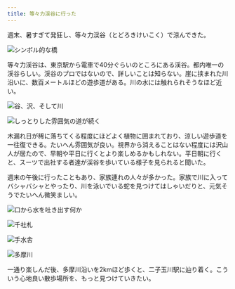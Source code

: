 ```yaml
---
title: 等々力渓谷に行った
---
```

週末、暑すぎて発狂し、等々力渓谷（とどろきけいこく）で涼んできた。

![](https://lh3.googleusercontent.com/docs/ADP-6oEFIvE1aY31JkMb16-r50dnzVsngE-jfPdp7USEDYDMgoUWAB9Dn22VIeulSYl0VQ4Vy4pjRfpLY7ckxK9hp3oTq9k6eJxuRkbLLKwg_Ub9XbaSeraoChHUwo_8THtrTjjNHkW-QXz5dOTjvO7fU8INpw2RgL00h3pOl1LnHC25PS57IvINljW1JGQkTrcj1YaNgQ7UkuPrQQbES1QIvKSqcGHWBD40Qx78qwz_KQcfGjRRSn0iOFISyXSwMSsE6EblOhyyOAnC9YJPWlxqbLZzHU1Y25yQdd5MSQj9dn6UmutOyLuhg3jJewLHbcs9I-UT_2lsT59DywAPJMsg2fWe5OQWlOv7rFFbgV3TSoFrL19sMZV6bsOdLbNcsG9udPStwF3ajeWlJWjgKVTc83GJCbGQPKSWsmetww4-uFxJ6u0Cw_S23MfdiTAXGjE-ZZuz0CeH3AgnlYbzuPdMLftHlmMv32s3u3eMG_ANzD8EIBkt4CEAhEmsnWOmc0exRb3LdTB9wmOYOxCp9oLaoZu4S0CAf5fP4s7WxZ3uJJxLlmQ7OfDlUMyy36IPEny8U8PFXU_QYlqxiJaOIZw8YV6WD_Pim1UARAjadtrjO6axuHy2tfjwT3KQX9SKKZ6Sx0xw1rJ5J9VfTLB-BoYZFGiV5iz2IYvKo7a3OptOPyu52betB-fDj3ufybdcNudQA7FBzPoC3EskFhpm_QBEgHYGzFQHm8kkYJt85bcuwnp_P6OPCAcGj-B-WUB6duYV-4Q-hd944Vhtu2E3K5B8xcMq6p7A3PWuyRfwtBdu6_H2i8ekcZBH-g2qrEzDClZaOMAHA_3YcZFC6gCbk21HGkVE74cuSjHMY-tF6TDSpVaLSmoguEHsnvWUF13Gcye2EblHvvGuRnZHa2fHUzZnbkFIpPYNn_PtSuz0WCXlXd0BD9ZqbjVqv3eEYW1pqTRUdnopThENn8kWKMqxuprNzT_129oMWjuvmi3K8oAMwpWLnDwDw73Y4TVg6v50s2GFFiwqDDDNn_8nDENfFRIJ4KASOt-Qqa697HyGKuhpZBgybYd7xTatVEAoVpNL3fcz9BrurNkUcAem9iuR0B_MOSGsHIVIUeKUAVFlHsP8RPYwRKXs8nfdWcUxQEOW2LmY5a0QHgDHJso6x83m3Kyaen3iiDx_esa5axF3Lt8POIrhmdX5kN6CWYZa7QTEurAak49t-6cP-Ju3Lab1B9bGsrLDSUiNBQxdTQETB-s532TfhwRzcg "シンボル的な橋")

等々力渓谷は、東京駅から電車で40分ぐらいのところにある渓谷。都内唯一の渓谷らしい。渓谷のプロではないので、詳しいことは知らない。崖に挟まれた川沿いに、数百メートルほどの遊歩道がある。川の水には触れられそうなほど近い。

![](https://lh3.googleusercontent.com/docs/ADP-6oFqdkDGvipHL9xq0d4xy-6zuH20M5VeA4Ezqs7q3vPFqhsOu5LZGMeIc4pvHZwF-WAD-v6xTvXOR4cT_R7X5MoRKqItMyVvCzKsigS-MEp0evao-0IQOsEWURtNpPGEL4gFsPGS53teu04uzkHr34zlYiOMfkW0x39rE3XgSsN7_bUC5l2GE4VrIqh3UuK9oCuPL1sKTonvieJPpHHSuYvicN5-gJ_v8rIHups5DVeEXvSwSt7zqK-qszT4VZjaluk2mx9kJo1o2ijMO4ZwdI9S7TzCMrz4-ncjPsD7tSNwIxFiU7zJtfIyqH_Z4v_OKfeubNKeh_ed5ZvEN6WuVzwK6_lNWGsMePrs56BqWuSi4xVSJpz8nQdwzxHPVy5gae2yX5cXJ-tfpEksvcCGZgi23epIGQeYt12h4ZPAM7SVZM3xVjg_BeUDlIE2tYY5dHoO7NwscymbH6sMK1TrUmPLFwgg6PVWG-vd7Q4cKKnHjhXEEs4ZtAMIOATGggz3O7N76jJ_P7oUNf-RPQePMZ8HKzJf9E2f6Vk2OkvaZ_PBXLllD_EWXAGZVaEvTBrYQiB59eSfGgzALRUQIRQ6DEU3F0f-3i_YQHXtvG6l0Lup3_-ejdAvHK-sN2fGnY-Gs9uATQ5VyYIW1U7TKLXDQfJSVJUqseENiA7iFRN3W5g8LNn2EGit2_TidvB0iWty6r2fwPykA-lwk6pyBoWINg92OBMrEWa3z7WeqYetDoEvbFTtYUkh4eiTCGvvYGmzv9fGZpEXgMIj9V_LtV3zYfl8aQtOs9k_4oIj2uI_OWHwmpq8u8AYedjLbUMT1KLTf6F1lV8MqyvI9bDIutBINHA36qNnWoE0VetUtvWv8Gw-0n3fmstiBs8OaEsZcqfjkMfHRU-yqOAJTeAFp5ayuRUlx4WBrx-V_LAUhPhfRmMWYcLOHA60IfO6r1webwL8NE3Of9_eRcs3-IY0R3LvZkf5bndsEbHNY14lBQDygjJmR5dWUGlppiu_JnctVgpm63QlL0kc8FF2J17ejbLGv3H58K6fI3XNJHKbAR6eC1wKK5_WnKO8IenfvwD6FBAd-KDOf_UUbU7N6UK8MTjG7W81n5J7J39zrAICpyx0WNTKC9rW9yil5c7zFSqpfJSTG1Cc9YclZsjJnw-mcWlOhyUX8BIrovvb_k9f6x5pHXZfTe6Sob5kGWJBDvscjlN62CQ06hfrCXFZYNtBTJF_wwMrkhirTcSXu3V2mZOFqFoDP0hSHQ "谷、沢、そして川")

![](https://lh3.googleusercontent.com/docs/ADP-6oEDFGYoaW_zljYDXOhTEogLUqENMeXhv-jAzuw93SeVVInaHeDbVFuczFI3UzfwJ93U1IqwIYsoEy-oC37Dcfki4AyiElDMPn1Y_i3GxsT_Lnpi0E7UvKep3E8vp4jULgXFdf8ZOVyWwN7_69uZtJqk7O0iDkNQ8YhR6WPU5GdE-HkIvPiST8LAWHicxaAR4CZ-CTNbAL5KwH7E9w3avBqqyesPn9CXG5pDNjywWanyg-xMAD0rC6PUgALOCsHrJhvf0kRp6bh_9zYVL0OUKF4xKzmVJnkBYPTRnno2mzRq1NkAyOe7LmJWcklgnG3GBCvu8i1QDpQz-ymfjouMIxo5kakWQEPSQc11_MxvrrOETjLY-B1fpTZwm3AfrrQNCesu8hgzQRzK3MqPHmFE5iSdg1V-9eP_BIj_FlFwlDYAEPEBTWNUlpWTay7zdsF4X2WNMbi2btmOYSH7-4-dvJpTpGT8pzAsGJ_84ofofFMaU7Q7iCNpa6cklrr0cyhkIIVclzTwySMTO8mxDfVkz3JXYAuC_fZ4opdQG1_wEON6iil92nmCnBrdwIsO0zjGDrza1VD_ez3I-cpo8DEAXmheH-k-arxDSBZZrVWBPKv1CpzojnszIA60ONaJzxS4TgNX-vrB9Ij1ZH3QCEtg8OSSY6MqwlFO3rPWnO34oMMlErh_o2lu-TSexX3_gf_DBTSH7jkHqNpi-IhtiBJsM9a_gtm2qvApMPRDF1Ip_aKjde0Zruf8HuwCP6eJkVsO8uj2nvu5IWrhcYLegB-ExU6Si6z_uONwVXba5kgE0YC_3c26zGhG4mBnlKlqdnQ_KxFJU_lCkBRlZB0b4-u62TucslUe0ZJEmBG8A-iPlKQ-zw-gueRx48MjZKEnC3WMjUBJ0LB3uOHtoNmQzAKKFQaV1e7lb1Ywky2l4VPMbdYPsqK9CFOSLBHcyGFYqt3l91FJubgE1aBLefCE3avBhyPgfPoDffbEZ2qTHs8oak23MwA4Q1pPAa2VyB6RuukS-VWUlA9OmQnwcRn6jKxt728MXwbHLdj1HWslOtPDo4oNwJkCX-Y3AUOYXvzae45t-fvIHOLhehg6lcSXtydG9dL3_Zp0blMWx3-O4YopxTkAO9g8SJ7iEAh9OhdJKYne8qDJcRuwVPX-pEUzI24C0t96sJIgbOwbB2GsuqIhffca3Ny2JxR0HuTOMKiy8LlQV6GtKWFSxHudzKcwpuZe9UbyPexTsLDD3bC9_h0ju7NW4f21Ug "しっとりした雰囲気の道が続く")

木漏れ日が稀に落ちてくる程度にほどよく植物に囲まれており、涼しい遊歩道を一往復できる。たいへん雰囲気が良い。視界から消えることはない程度には沢山人が居たので、早朝や平日に行くとより楽しめるかもしれない。平日朝に行くと、スーツで出社する者達が渓谷を歩いている様子を見られると聞いた。

週末の午後に行ったこともあり、家族連れの人々が多かった。家族で川に入ってバシャバシャとやったり、川を泳いでいる蛇を見つけてはしゃいだりと、元気そうでたいへん微笑ましい。

![](https://lh3.googleusercontent.com/docs/ADP-6oG4akaG7lfHWuIECbJ1aV1qyneCehjAcSVaDpb9QznZssfLuRA7J2VEYiwFv98rh4EHwDZAaa3PT62klonyrvYZSWxv1QaNOd4-SDfOFf9kMfJDZswpQKXQTVa6hPzW8CII9yoc1t77Q7SJ_kGdvkLXkaz5TIwEfu8qBVLF3AJnK1UIIaK5SzLQBEIQGwus2FSe5D-TVrdnz7R13XnApLEtQeRAy2yHaPAH9dD-sLZoofs7vIApJSTcxDjGKirwxiM_C8ZTrcjXVLR74a-TdOtEV_8NbY_qLGMKCYtC_K2kIFPfB8JwhXDdKa119gN1fe61uhRCNGXKZ4j5XZocZI8uO6tcq3y7aEoSHYJcEKtYbxbY8C3PBMdXcVAAFoKguABF0ViztK99VU6TDkjhaRtSP3kcmgtvOIQMMbC97JA6tL52YfOT_-EIN_JiCpWrbXRqgkZJUZZURzhBRgC0r3NxHTG8PKr5H35_RIzFAd5tbvCLnPWwg3WNo3-M5Wn3Wxbj4eCja73bdZoHkNqYWArP38JrpHfvzQ54ChtN-1Uyz-iJwRFtSPSvPdtaqugmgxi4_ypzTR7lDWo-7_HqTp7HkMfdIVkoErREKRLkrMfza0Bx2gTbSGuYyyv8U8wHVZ3oN-6RClAw9KycyFlBeeZpcTRkpB5kQ_7vNaInRsOq5t92mvx6k3mvJd5eMrnxPFuGz0KID5pLuEOscxgYWmyIU3LrZQxOF2SU70OQ8P_ZYUWg5Mgxux1cZ47_AIW4o_mehTZrl6PhW3KoDV9fLpkmJhVUeGK-XA0YgKF6BDrssFnsVZ49wQTfjfVuvxrm8Kf6YdXP_QY8o5a_TTRHZYZxStA8jE7l_Gdd0jH-7GuZmIcx6oQW5am5iwn4LBmnAhPAsUXs3tYkqZeJICyNcES9ZHY9VehnpMd4in8uCW5_a_6qAlhNBOohjEG_uWbVPTK6WqokBsUoAAt3BYP6Vcd_4pOk7sIMKYlLie3gtGe_3BhYb6sSoVcsXSZt_1buZkRWLAiT7Nc2krwv1IH92omSPLkvlsJemciWzqJEKKsQk8j1EcyThfyaiBR-0_foS9kmDNU3D6EzZNsTZu3_PSDwwKWFdQUFO2zXlhQpp4TVUcQFHIr-JH22EwGS243waIORO57nHt9H8okiuR7LQ5TtLmU8rmgX7qDQbFfW1yr3CC3ZtJU9e7mpVI4gNzfngno3OtdY7jSR55DDUWJvCdnpiKZbIitWfvcvm9dYo2BR0SWnig "口から水を吐き出す何か")

![](https://lh3.googleusercontent.com/docs/ADP-6oELAt4169LGLlOcf9cdBQ6tFyZ9GzT1EJyRWc1OKHAf1EMUTXyAWV0qafz-1Xv2TACPV8lfXiErkCw3VaZtI4-7gXx0slbPvqWhEKH4kiLFYkVEAnSUirblgCVCHGhrZgYc8dOWWi4dmx8XSu49gBr_MYwrhRYnTpplSjZ_w9kap4oac6Vt7hxBtn0-O_ZUaiWfxbbZtyP7aFX9k6NKfZk7H5Ipr4Cv61LPT5kii3_xz1EeFyXB4v7jvcrLQ6dfecoM_UOIgctdZ4dLZZZ9QThmZnbW7K2Wx19hxI5fAhU2HkADHARqJ10fp8_25Ncg2KDHQtW0MYKJNBAK3By60RDDcInb6B4cJTHGE6t1faFxarskaHgUwrWu71h-6f8YwHs-ko-LhrJ3KXndrSdI6foNuYgBzkUuRLiZBmPFtvrEIahV2ODCKhPJoX3Ke_nC3Jo3o6iBrnBZyj7fb5-WjWiiOJgC6XWX3BfSvq9ZyxEna8vqrJkqRZuWz2fdOgHYEEJ4edF-HmrnWCV62P4H-qI-xsp96PkHUYy0-CGOXNujYLCt9uKMx2usDDp_jnO95hCI-TuGr-uOfl_edsaBzsxQnHGUY7My9RVEMSEJPPj_hTqTh7JoUN0Jc26yn2JGXspQUJ2pcGDOQ0aFVUnkm_DtNfR2yzzNQdTQ09vkFId5X6h-QHRcWTjb-Iw_yNsENlnRNSANjUGpTtkY2OlRL3n3YQhJ3hEoo46uj-p0nD_N-LH0CoY-vH2VVUQsD1L4CSX9sN7v-LKdQ7I1Hn0zxWSRFucrkKvL8EHyxmUBq30x2I4HcI8btSj17ekZfScBM2ze0F7zFvu90HgWXUy7m40oJTsAy8ilzFBqvN301n8Ft8eAIQ6IV3JVrUGsBZ_s_R4qXZ5HQofSTx_eS9HsMIRdMSDTlP1Pzsh-80vWcbvZSV0jsT96JVH0RdeEs-f9BtP_q3onTK0DJaKe8vzgEy9hG_ahoNZMxibWL_G5MbNc-0vgknCJ_C4sruGBwRJPau5r75H0mz6rwov6kODAxaKM-PkNOFLM6YxRczOujAoTMUmtVV1pUEEO8ruGswrNEUSpWOCaHN5Pw9kDiDTNXkxGwB_vCTs1t5F3WLJ7DyKaMKeedsFpDmQt8SyOZvh_4fIYZ3epNfE2qjzukF4EkIIEf_GUgk8p4ATjrJfWzfr1BItIOqGN8OJFMyiIyKwA8k1QvFJHkDbnKM4WgyVNHGcvMtKwsiytsurIpk9OW7Dfn0CRCg "千社札")

![](https://lh3.googleusercontent.com/docs/ADP-6oFo1TNabiTQ01D_MigkpglOSiVI83lSsUoNfbJfvG9Xm_JB0YMRmdsSPOwAT0oYQF1MBTthMQKVo005Dy92BkBpk-kXKRqiGbwPift9n6zhT1YvEWXTV8_Iz50BrpyXy59GEQsJmYTZLkJVA7Bguho-RNqziU_a0HFVeQAFXMifYgRmkbsVc-CP0agVx_gIU1_VsJvMnY_IuVZyAcpqHMV8M7Q9faiG9Oj0MXptnMIIbL03thkqXpRet3WmmieI4IHXr_DI5R9DX5d6obbOPtiMNRBNjCbh7RxmkjaGe5p175lbzIcJbZIPZQR4uk9qzTZmu3J9GREmZvW-WG2AR6GLzkDaFHVgdCGljEPjfb9IrHA40jxoWhdgnBZK55nEmF0u9iekrTw5n-24ZEE-JnmehbOiJ8RY6VJ5KxBq8iHXkY9vrHbsfvAGcyeUsc1jkAMMv5mHmoKyopm8HxP9kenL3q1K899WyrLp9U7TmG5g0t4GHR4jTBisUopOo012g0Bd0KmdSk7aHOYrSJjqcS9iT3Tih1BRG2eOWt_fwV99Y0QUCSGa7yM3nnMDNBhduyhD0MzuJn_sSky3bMBOorzlx4Dspk_DkBcIjEqv6XFBmLYQfmPh27gbIRxrkvK80XZpf6zBenMkvNzwicXYk8PL1krCvPDzn0_u4HHVMUTJEAn7mI_4oGGYtOn7bc2K0bFoWCHISaK1A1t031oJs3fpQqTR5uAERoKgTANUBBo4MFS5Dvi1eW851hyrBrPBnkSExFwmhOcOJWTcwdhbJ0odeGF1sWJHc6ZYeKD_i0XAgIZgsl0lnM8AgOgLqjTrqN3kvI0DqDs4tjqxSip_bTgNtF2aZAzejajPk6PPFECofvYOKG5-nmDpwc7KEJU10lYVQV7WuBSN29dDtPWthbE_vd4LGAzDFv3qfqwKKd5yu4Ddmx2L1gLI0YVh1HG-LFiPBQzCDIDsI7qASoLif90B0fr7njIG5TZcAD2ZHzUVqmXKejmwUPCy10D7TB5OELU_-S3D8GrGWg7DrItbNplGXq939yfP53Zb16wloY69e8t51KWpfJbJk2ObhIBbzeA8DYdyZxMpNPkH9DSMd8rhi3v71Ip36BdJ44Ousfmr1qaigPp9LMtdavbQz-QCiVPDHWSB8-n3EbaRgW0rtgrLS1Gx3cTlgo0Q1jyOPkrxzXRU_cKpr6dOod9ZH1V1GhLSWYX4JDzu9hsXjXMOnXIyUA6mae-OxPz5RYE_sgeE1fgCXg "手水舎")

![](https://lh3.googleusercontent.com/docs/ADP-6oHZ31Dr38rvoH4pscJ3e0sJiinB2VweJohRuWfcJD2kOskVQ-lEbMfOYN2IV1ABKIGcwWROs_C8d4cUrWE-qrFngsWFwL1-F33AbYe4af13ErMdJ7McI91G-lyQ2qBE6X9yNHSWiF6EVaBEcLMgUF5LI763S53PYYLSjumSrf5tn9GwyeBJds9tLMRTGwAhwXjnREIcUIrxh121uZ8HvPxECNOG3TF9NKdOQr8I5kuGRLs8xqQtOfNim0xwS118Shgj0WF-PewKy5iPT850p-CPX1huD_3zGYRzjN6g9lo4NfXhRU3rfZT--xkvpR2UDS5tXk7FM02A4uvrRhlDpAtnzLGLY0m3RxbBEubMnLHzctNOjnF_LkSPARZgDufm-J7p8zAe0bkY4BDqFcv3cY-pYp6gg78kjoUmTiJtioXznXDxPKO0SP44HUubwZzYsH3xwvY14gwwslmP4_W4_qoSx9BMUdd-ZQdpRCAO-2RxpJNfISPN0dYUol7cFsPlJsxzI-IR18pcrU3xqngB4JwbD22WcFsoHDDJ2-pEFkh3hp_uHv6APVa4z05ZGF0FZVVRn9aOVWcEnL25GCnFXbVLXIMF4pY2gpwUma7aWZ1p-8ou0zCr24IdJ03eAkJxnIcE9VPvV9HdWTLW7cCC2IeypXHZH7KV3DFQvhNu4QNPgpnQfD2slarMMcDw4KvlxU3zwMaBDq9scOEdXI0xJlC-VYPrKIdM49I6R4G6McXHzs0MrdW3xRkQ98Xnktz0u7dc0nTBBUc3bU5_iENtlzR-sQRr2dkyqld2fYLPDtG971nHXV3ck95Nxc1Pfqy78cQXuLpAvL23qBJhNfT1Pq5oZHAYETwxcl-Ix9P917dypE0j7-pbqR4SEs7GEiCgFUaxVgz_XWOaGP0wOQEj-4YqPcamiN3WYycYM57gi3_ujeEul8HTFllXMDqw0WxEQlUbKKX7DmgoToqJB2fXM7xCfn0fbg6hQczQHMq660spfAdJlH1WFhbyzdC9CRXmENrQnnLjJUDu2SlJfjGKn8g2eGNTJY_wnRMQ9EF6IAFtWSPht1zbaoxeufmZca0GkylfaDJQaJVmgNi7crn5M-zxOOHFKl2eaqQFNjcOHnjfWQ8j8zIGkMf1dk-Nzomi4fFmu-S4OI-neWLL4KwYq2N76-k2ATEK24qbGB2OmqfwrpxZnPMWTvBmXic44KdpFXORC2JfWRsRgS8fDqzuF4QOu84aw7uCmFir7Xt7puNqK_glhg "多摩川")

一通り楽しんだ後、多摩川沿いを2kmほど歩くと、二子玉川駅に辿り着く。こういう心地良い散歩場所を、もっと見つけていきたい。
